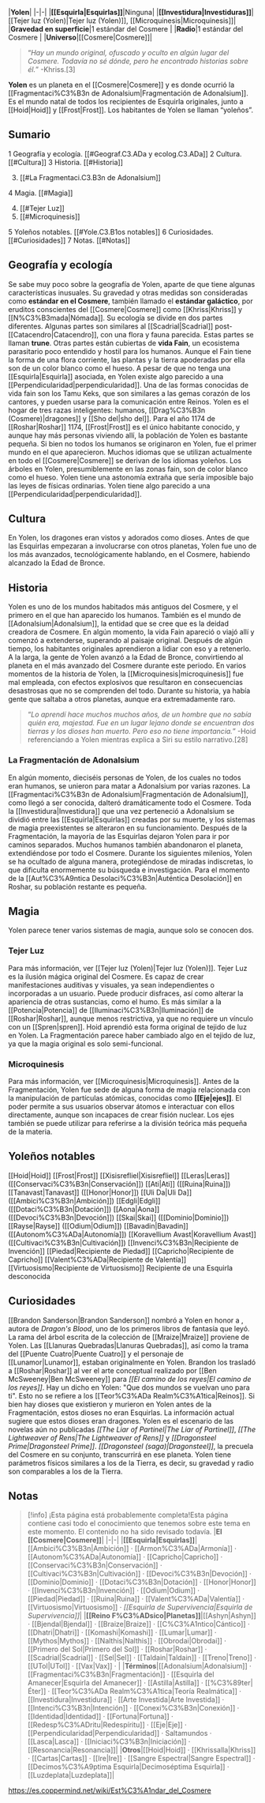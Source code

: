 


|**Yolen**|
|-|-|
|**[[Esquirla\|Esquirlas]]**|Ninguna|
|**[[Investidura\|Investiduras]]**|[[Tejer luz (Yolen)\|Tejer luz (Yolen)]], [[Microquinesis\|Microquinesis]]|
|**Gravedad en superficie**|1 estándar del Cosmere |
|**Radio**|1 estándar del Cosmere |
|**Universo**|[[Cosmere\|Cosmere]]|

>“*Hay un mundo original, ofuscado y oculto en algún lugar del Cosmere. Todavía no sé dónde, pero he encontrado historias sobre él.*”
\-Khriss.[3]


**Yolen** es un planeta en el [[Cosmere\|Cosmere]] y es donde ocurrió la [[Fragmentaci%C3%B3n de Adonalsium\|Fragmentación de Adonalsium]]. Es el mundo natal de todos los recipientes de Esquirla originales, junto a [[Hoid\|Hoid]] y [[Frost\|Frost]]. Los habitantes de Yolen se llaman “yoleños”.

## Sumario

1 Geografía y ecología. [[#Geograf.C3.ADa y ecolog.C3.ADa]] 
2 Cultura. [[#Cultura]] 
3 Historia. [[#Historia]] 

3. [[#La Fragmentaci.C3.B3n de Adonalsium]] 


4 Magia. [[#Magia]] 

4. [[#Tejer Luz]] 
4. [[#Microquinesis]] 


5 Yoleños notables. [[#Yole.C3.B1os notables]] 
6 Curiosidades. [[#Curiosidades]] 
7 Notas. [[#Notas]] 


## Geografía y ecología
Se sabe muy poco sobre la geografía de Yolen, aparte de que tiene algunas características inusuales. Su gravedad y otras medidas son consideradas como **estándar en el Cosmere**, también llamado el **estándar galáctico**, por eruditos conscientes del [[Cosmere\|Cosmere]] como [[Khriss\|Khriss]] y [[N%C3%B3mada\|Nómada]]. Su ecología se divide en dos partes diferentes. Algunas partes son similares al [[Scadrial\|Scadrial]] post-[[Catacendro\|Catacendro]], con una flora y fauna parecida. Estas partes se llaman **trune**. Otras partes están cubiertas de **vida Fain**, un ecosistema parasitario poco entendido y hostil para los humanos. Aunque el Fain tiene la forma de una flora corriente, las plantas y la tierra apoderadas por ella son de un color blanco como el hueso. A pesar de que no tenga una [[Esquirla\|Esquirla]] asociada, en Yolen existe algo parecido a una [[Perpendicularidad\|perpendicularidad]].
Una de las formas conocidas de vida fain son los Tamu Keks, que son similares a las gemas corazón de los cantores, y pueden usarse para la comunicación entre Reinos. 
Yolen es el hogar de tres razas inteligentes: humanos, [[Drag%C3%B3n (Cosmere)\|dragones]] y [[Sho del\|sho del]]. Para el año 1174 de [[Roshar\|Roshar]] 1174, [[Frost\|Frost]] es el único habitante conocido, y aunque hay más personas viviendo allí, la población de Yolen es bastante pequeña. Si bien no todos los humanos se originaron en Yolen, fue el primer mundo en el que aparecieron. Muchos idiomas que se utilizan actualmente en todo el [[Cosmere\|Cosmere]] se derivan de los idiomas yoleños.
Los árboles en Yolen, presumiblemente en las zonas fain, son de color blanco como el hueso.
Yolen tiene una astonomía extraña que sería imposible bajo las leyes de físicas ordinarias.
Yolen tiene algo parecido a una [[Perpendicularidad\|perpendicularidad]].

## Cultura
En Yolen, los dragones eran vistos y adorados como dioses. Antes de que las Esquirlas empezaran a involucrarse con otros planetas, Yolen fue uno de los más avanzados, tecnológicamente hablando, en el Cosmere, habiendo alcanzado la Edad de Bronce.

## Historia
Yolen es uno de los mundos habitados más antiguos del Cosmere, y el primero en el que han aparecido los humanos. También es el mundo de [[Adonalsium\|Adonalsium]], la entidad que se cree que es la deidad creadora de Cosmere. En algún momento, la vida Fain apareció o viajó allí y comenzó a extenderse, superando al paisaje original. Después de algún tiempo, los habitantes originales aprendieron a lidiar con eso y a retenerlo.
A la larga, la gente de Yolen avanzó a la Edad de Bronce, convirtiendo al planeta en el más avanzado del Cosmere durante este periodo.
En varios momentos de la historia de Yolen, la [[Microquinesis\|microquinesis]] fue mal empleada, con efectos explosivos que resultaron en consecuencias desastrosas que no se comprenden del todo.
Durante su historia, ya había gente que saltaba a otros planetas, aunque era extremadamente raro.

>“*Lo aprendí hace muchos muchos años, de un hombre que no sabía quién era, majestad. Fue en un lugar lejano donde se encuentran dos tierras y los dioses han muerto. Pero eso no tiene importancia.*”
\-Hoid referenciando a Yolen mientras explica a Siri su estilo narrativo.[28]

### La Fragmentación de Adonalsium
En algún momento, dieciséis personas de Yolen, de los cuales no todos eran humanos, se unieron para matar a Adonalsium por varias razones. La [[Fragmentaci%C3%B3n de Adonalsium\|Fragmentación de Adonalsium]], como llegó a ser conocida, dalteró dramáticamente todo el Cosmere. Toda la [[Investidura\|Investidura]] que una vez perteneció a Adonalsium se dividió entre las [[Esquirla\|Esquirlas]] creadas por su muerte, y los sistemas de magia preexistentes se alteraron en su funcionamiento.
Después de la Fragmentación, la mayoría de las Esquirlas dejaron Yolen para ir por caminos separados. Muchos humanos también abandonaron el planeta, extendiéndose por todo el Cosmere. Durante los siguientes milenios, Yolen se ha ocultado de alguna manera, protegiéndose de miradas indiscretas, lo que dificulta enormemente su búsqueda e investigación. Para el momento de la [[Aut%C3%A9ntica Desolaci%C3%B3n\|Auténtica Desolación]] en Roshar, su población restante es pequeña.

## Magia
Yolen parece tener varios sistemas de magia, aunque solo se conocen dos.

### Tejer Luz
Para más información, ver [[Tejer luz (Yolen)\|Tejer luz (Yolen)]].
Tejer Luz es la ilusión mágica original del Cosmere. Es capaz de crear manifestaciones auditivas y visuales, ya sean independientes o incorporadas a un usuario. Puede producir disfraces, así como alterar la apariencia de otras sustancias, como el humo. Es más similar a la [[Potencia\|Potencia]] de [[Iluminaci%C3%B3n\|Iluminación]] de [[Roshar\|Roshar]], aunque menos restrictiva, ya que no requiere un vínculo con un [[Spren\|spren]]. Hoid aprendió esta forma original de tejido de luz en Yolen.
La Fragmentación parece haber cambiado algo en el tejido de luz, ya que la magia original es solo semi-funcional.

### Microquinesis
Para más información, ver [[Microquinesis\|Microquinesis]].
Antes de la Fragmentación, Yolen fue sede de alguna forma de magia relacionada con la manipulación de partículas atómicas, conocidas como **[[Eje\|ejes]]**. El poder permite a sus usuarios observar átomos e interactuar con ellos directamente, aunque son incapaces de crear fisión nuclear. Los ejes también se puede utilizar para referirse a la división teórica más pequeña de la materia.

## Yoleños notables

[[Hoid\|Hoid]]
[[Frost\|Frost]]
[[Xisisrefliel\|Xisisrefliel]]
[[Leras\|Leras]] ([[Conservaci%C3%B3n\|Conservación]])
[[Ati\|Ati]] ([[Ruina\|Ruina]])
[[Tanavast\|Tanavast]] ([[Honor\|Honor]])
[[Uli Da\|Uli Da]] ([[Ambici%C3%B3n\|Ambición]])
[[Edgli\|Edgli]] ([[Dotaci%C3%B3n\|Dotación]])
[[Aona\|Aona]] ([[Devoci%C3%B3n\|Devoción]])
[[Skai\|Skai]] ([[Dominio\|Dominio]])
[[Rayse\|Rayse]] ([[Odium\|Odium]])
[[Bavadin\|Bavadin]] ([[Autonom%C3%ADa\|Autonomía]])
[[Koravellium Avast\|Koravellium Avast]] ([[Cultivaci%C3%B3n\|Cultivación]])
[[Invenci%C3%B3n\|Recipiente de Invención]]
[[Piedad\|Recipiente de Piedad]]
[[Capricho\|Recipiente de Capricho]]
[[Valent%C3%ADa\|Recipiente de Valentía]]
[[Virtuosismo\|Recipiente de Virtuosismo]]
Recipiente de una Esquirla desconocida

## Curiosidades
[[Brandon Sanderson\|Brandon Sanderson]] nombró a Yolen en honor a , autora de *Dragon's Blood*, uno de los primeros libros de fantasía que leyó.
La rama del árbol escrita de la colección de [[Mraize\|Mraize]] proviene de Yolen.
Las [[Llanuras Quebradas\|Llanuras Quebradas]], así como la trama del [[Puente Cuatro\|Puente Cuatro]] y el personaje de [[Lunamor\|Lunamor]], estaban originalmente en Yolen. Brandon los trasladó a [[Roshar\|Roshar]] al ver el arte conceptual realizado por [[Ben McSweeney\|Ben McSweeney]] para *[[El camino de los reyes\|El camino de los reyes]]*.
Hay un dicho en Yolen: "Que dos mundos se vuelvan uno para ti". Esto no se refiere a los [[Teor%C3%ADa Realm%C3%A1tica\|Reinos]].
Si bien hay dioses que existieron y murieron en Yolen antes de la Fragmentación, estos dioses no eran Esquirlas. La información actual sugiere que estos dioses eran dragones.
Yolen es el escenario de las novelas aún no publicadas *[[The Liar of Partinel\|The Liar of Partinel]]*, *[[The Lightweaver of Rens\|The Lightweaver of Rens]]* y *[[Dragonsteel Prime\|Dragonsteel Prime]]*. *[[Dragonsteel (saga)\|Dragonsteel]]*, la precuela del Cosmere en su conjunto, transcurrirá en ese planeta.
Yolen tiene parámetros físicos similares a los de la Tierra, es decir, su gravedad y radio son comparables a los de la Tierra.
## Notas

> [!info] ¡Esta página está probablemente completa!Esta página contiene casi todo el conocimiento que tenemos sobre este tema en este momento.
El contenido no ha sido revisado todavía.
|**El [[Cosmere\|Cosmere]]**|
|-|-|
|**[[Esquirla\|Esquirlas]]**|[[Ambici%C3%B3n\|Ambición]] · [[Armon%C3%ADa\|Armonía]] · [[Autonom%C3%ADa\|Autonomía]] · [[Capricho\|Capricho]] · [[Conservaci%C3%B3n\|Conservación]] · [[Cultivaci%C3%B3n\|Cultivación]] · [[Devoci%C3%B3n\|Devoción]] · [[Dominio\|Dominio]] · [[Dotaci%C3%B3n\|Dotación]] · [[Honor\|Honor]] · [[Invenci%C3%B3n\|Invención]] · [[Odium\|Odium]] · [[Piedad\|Piedad]] · [[Ruina\|Ruina]] · [[Valent%C3%ADa\|Valentía]] · [[Virtuosismo\|Virtuosismo]] · *[[Esquirla de Supervivencia\|Esquirla de Supervivencia]]*|
|**[[Reino F%C3%ADsico\|Planetas]]**|[[Ashyn\|Ashyn]] · [[Bjendal\|Bjendal]] · [[Braize\|Braize]] · [[C%C3%A1ntico\|Cántico]] · [[Dhatri\|Dhatri]] · [[Komashi\|Komashi]] · [[Lumar\|Lumar]] · [[Mythos\|Mythos]] · [[Nalthis\|Nalthis]] · [[Obrodai\|Obrodai]] · [[Primero del Sol\|Primero del Sol]] · [[Roshar\|Roshar]] · [[Scadrial\|Scadrial]] · [[Sel\|Sel]] · [[Taldain\|Taldain]] · [[Treno\|Treno]] · [[UTol\|UTol]] · [[Vax\|Vax]] · |
|**Términos**|[[Adonalsium\|Adonalsium]] · [[Fragmentaci%C3%B3n\|Fragmentación]] · [[Esquirla del Amanecer\|Esquirla del Amanecer]] · [[Astilla\|Astilla]] · [[%C3%89ter\|Éter]] · [[Teor%C3%ADa Realm%C3%A1tica\|Teoría Realmática]] · [[Investidura\|Investidura]] · [[Arte Investida\|Arte Investida]] · [[Intenci%C3%B3n\|Intención]] · [[Conexi%C3%B3n\|Conexión]] · [[Identidad\|Identidad]] · [[Fortuna\|Fortuna]] · [[Redesp%C3%ADritu\|Redespíritu]] · [[Eje\|Eje]] · [[Perpendicularidad\|Perpendicularidad]] · Saltamundos · [[Lasca\|Lasca]] · [[Iniciaci%C3%B3n\|Iniciación]] · [[Resonancia\|Resonancia]]|
|**Otros**|[[Hoid\|Hoid]] · [[Khrissalla\|Khriss]] · [[Cartas\|Cartas]] · [[Ire\|Ire]] · [[Sangre Espectral\|Sangre Espectral]] · [[Decimos%C3%A9ptima Esquirla\|Decimoséptima Esquirla]] · [[Luzdeplata\|Luzdeplata]]|



https://es.coppermind.net/wiki/Est%C3%A1ndar_del_Cosmere